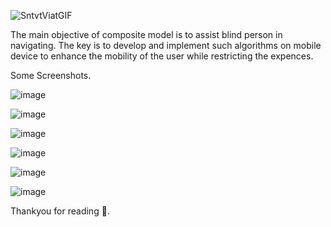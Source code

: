 ![SntvtViatGIF](https://github.com/Devanshu254/AI-Sight-The-Social-help/assets/99939860/685f5142-1340-4fa3-87cd-227a1fc16d99)

The main objective of composite model is to assist blind person in navigating. The key is to develop and implement such algorithms on mobile device to enhance the mobility of the user while restricting the expences.

Some Screenshots.

![image](https://github.com/Devanshu254/AI-Sight-The-Social-help/assets/99939860/c10cbcbd-8807-4bb9-8f69-5512a59e44f1)

![image](https://github.com/Devanshu254/AI-Sight-The-Social-help/assets/99939860/e230943b-6eff-41ac-a160-9cc0bc1a889d)

![image](https://github.com/Devanshu254/AI-Sight-The-Social-help/assets/99939860/4f71f056-14c4-4413-836f-733faa728e2c)

![image](https://github.com/Devanshu254/AI-Sight-The-Social-help/assets/99939860/579422fc-e9bf-4355-ac29-1fb79e80d06e)

![image](https://github.com/Devanshu254/AI-Sight-The-Social-help/assets/99939860/8bfa6fc5-d45a-4bdc-8d70-39f54528c9a5)

![image](https://github.com/Devanshu254/AI-Sight-The-Social-help/assets/99939860/70800dd9-32b7-4069-ab29-b2e83da398fb)

Thankyou for reading 🙂.

